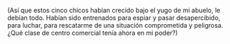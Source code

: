 

(Así que estos cinco chicos habían crecido bajo el yugo de mi abuelo, le debían todo. Habían sido entrenados para espiar y pasar desapercibido, para luchar, para rescatarme de una situación comprometida y peligrosa. ¿Qué clase de centro comercial tenía ahora en mi poder?)
